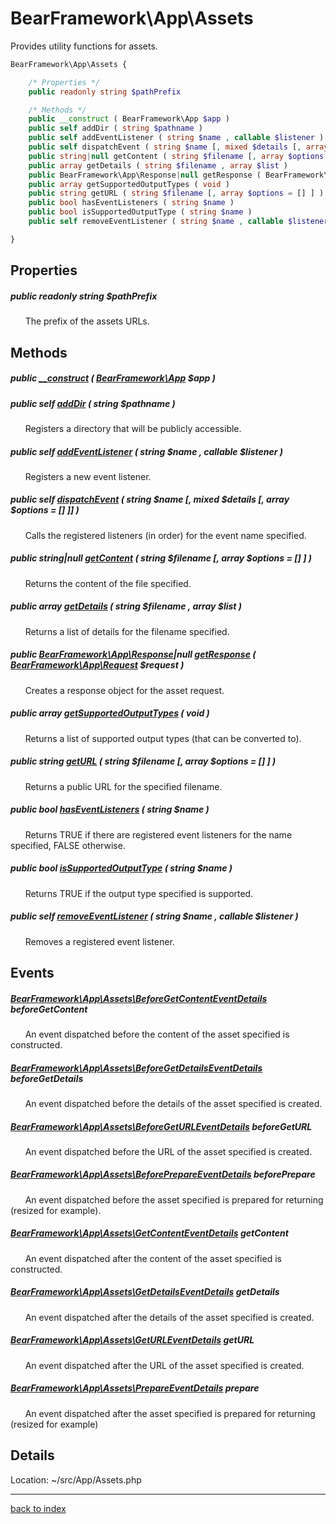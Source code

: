# BearFramework\App\Assets

Provides utility functions for assets.

```php
BearFramework\App\Assets {

	/* Properties */
	public readonly string $pathPrefix

	/* Methods */
	public __construct ( BearFramework\App $app )
	public self addDir ( string $pathname )
	public self addEventListener ( string $name , callable $listener )
	public self dispatchEvent ( string $name [, mixed $details [, array $options = [] ]] )
	public string|null getContent ( string $filename [, array $options = [] ] )
	public array getDetails ( string $filename , array $list )
	public BearFramework\App\Response|null getResponse ( BearFramework\App\Request $request )
	public array getSupportedOutputTypes ( void )
	public string getURL ( string $filename [, array $options = [] ] )
	public bool hasEventListeners ( string $name )
	public bool isSupportedOutputType ( string $name )
	public self removeEventListener ( string $name , callable $listener )

}
```

## Properties

##### public readonly string $pathPrefix

&nbsp;&nbsp;&nbsp;&nbsp;&nbsp;&nbsp;The prefix of the assets URLs.

## Methods

##### public [__construct](bearframework.app.assets.__construct.method.md) ( [BearFramework\App](bearframework.app.class.md) $app )

##### public self [addDir](bearframework.app.assets.adddir.method.md) ( string $pathname )

&nbsp;&nbsp;&nbsp;&nbsp;&nbsp;&nbsp;Registers a directory that will be publicly accessible.

##### public self [addEventListener](bearframework.app.assets.addeventlistener.method.md) ( string $name , callable $listener )

&nbsp;&nbsp;&nbsp;&nbsp;&nbsp;&nbsp;Registers a new event listener.

##### public self [dispatchEvent](bearframework.app.assets.dispatchevent.method.md) ( string $name [, mixed $details [, array $options = [] ]] )

&nbsp;&nbsp;&nbsp;&nbsp;&nbsp;&nbsp;Calls the registered listeners (in order) for the event name specified.

##### public string|null [getContent](bearframework.app.assets.getcontent.method.md) ( string $filename [, array $options = [] ] )

&nbsp;&nbsp;&nbsp;&nbsp;&nbsp;&nbsp;Returns the content of the file specified.

##### public array [getDetails](bearframework.app.assets.getdetails.method.md) ( string $filename , array $list )

&nbsp;&nbsp;&nbsp;&nbsp;&nbsp;&nbsp;Returns a list of details for the filename specified.

##### public [BearFramework\App\Response](bearframework.app.response.class.md)|null [getResponse](bearframework.app.assets.getresponse.method.md) ( [BearFramework\App\Request](bearframework.app.request.class.md) $request )

&nbsp;&nbsp;&nbsp;&nbsp;&nbsp;&nbsp;Creates a response object for the asset request.

##### public array [getSupportedOutputTypes](bearframework.app.assets.getsupportedoutputtypes.method.md) ( void )

&nbsp;&nbsp;&nbsp;&nbsp;&nbsp;&nbsp;Returns a list of supported output types (that can be converted to).

##### public string [getURL](bearframework.app.assets.geturl.method.md) ( string $filename [, array $options = [] ] )

&nbsp;&nbsp;&nbsp;&nbsp;&nbsp;&nbsp;Returns a public URL for the specified filename.

##### public bool [hasEventListeners](bearframework.app.assets.haseventlisteners.method.md) ( string $name )

&nbsp;&nbsp;&nbsp;&nbsp;&nbsp;&nbsp;Returns TRUE if there are registered event listeners for the name specified, FALSE otherwise.

##### public bool [isSupportedOutputType](bearframework.app.assets.issupportedoutputtype.method.md) ( string $name )

&nbsp;&nbsp;&nbsp;&nbsp;&nbsp;&nbsp;Returns TRUE if the output type specified is supported.

##### public self [removeEventListener](bearframework.app.assets.removeeventlistener.method.md) ( string $name , callable $listener )

&nbsp;&nbsp;&nbsp;&nbsp;&nbsp;&nbsp;Removes a registered event listener.

## Events

##### [BearFramework\App\Assets\BeforeGetContentEventDetails](bearframework.app.assets.beforegetcontenteventdetails.class.md) beforeGetContent

&nbsp;&nbsp;&nbsp;&nbsp;&nbsp;&nbsp;An event dispatched before the content of the asset specified is constructed.

##### [BearFramework\App\Assets\BeforeGetDetailsEventDetails](bearframework.app.assets.beforegetdetailseventdetails.class.md) beforeGetDetails

&nbsp;&nbsp;&nbsp;&nbsp;&nbsp;&nbsp;An event dispatched before the details of the asset specified is created.

##### [BearFramework\App\Assets\BeforeGetURLEventDetails](bearframework.app.assets.beforegeturleventdetails.class.md) beforeGetURL

&nbsp;&nbsp;&nbsp;&nbsp;&nbsp;&nbsp;An event dispatched before the URL of the asset specified is created.

##### [BearFramework\App\Assets\BeforePrepareEventDetails](bearframework.app.assets.beforeprepareeventdetails.class.md) beforePrepare

&nbsp;&nbsp;&nbsp;&nbsp;&nbsp;&nbsp;An event dispatched before the asset specified is prepared for returning (resized for example).

##### [BearFramework\App\Assets\GetContentEventDetails](bearframework.app.assets.getcontenteventdetails.class.md) getContent

&nbsp;&nbsp;&nbsp;&nbsp;&nbsp;&nbsp;An event dispatched after the content of the asset specified is constructed.

##### [BearFramework\App\Assets\GetDetailsEventDetails](bearframework.app.assets.getdetailseventdetails.class.md) getDetails

&nbsp;&nbsp;&nbsp;&nbsp;&nbsp;&nbsp;An event dispatched after the details of the asset specified is created.

##### [BearFramework\App\Assets\GetURLEventDetails](bearframework.app.assets.geturleventdetails.class.md) getURL

&nbsp;&nbsp;&nbsp;&nbsp;&nbsp;&nbsp;An event dispatched after the URL of the asset specified is created.

##### [BearFramework\App\Assets\PrepareEventDetails](bearframework.app.assets.prepareeventdetails.class.md) prepare

&nbsp;&nbsp;&nbsp;&nbsp;&nbsp;&nbsp;An event dispatched after the asset specified is prepared for returning (resized for example)

## Details

Location: ~/src/App/Assets.php

---

[back to index](index.md)

